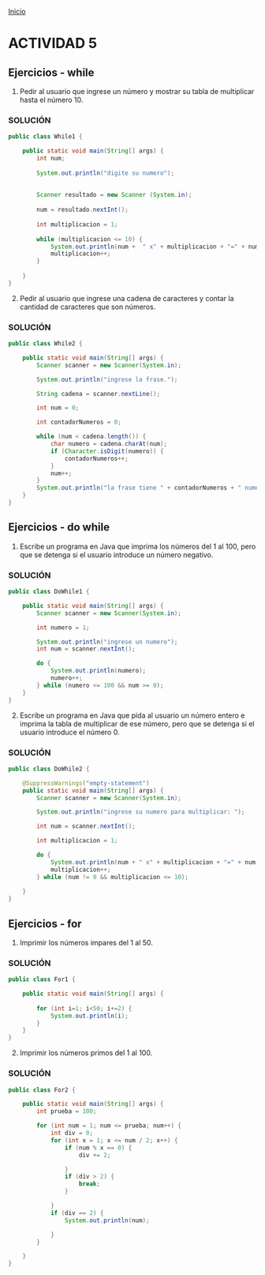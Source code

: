 <!-- No borrar o modificar -->
[Inicio](./index.md)

 # ACTIVIDAD 5 

 ## Ejercicios - while

1. Pedir al usuario que ingrese un número y mostrar su tabla de multiplicar hasta el número 10.

### SOLUCIÓN 

``` JAVA
public class While1 {

    public static void main(String[] args) {
        int num;
        
        System.out.println("digite su numero");
        
        
        Scanner resultado = new Scanner (System.in);
        
        num = resultado.nextInt();
        
        int multiplicacion = 1;
        
        while (multiplicacion <= 10) {
            System.out.println(num +  " x" + multiplicacion + "=" + num * multiplicacion);
            multiplicacion++;
        }
        
    }
} 
```

2. Pedir al usuario que ingrese una cadena de caracteres y contar la cantidad de caracteres que son números.

### SOLUCIÓN

``` JAVA
public class While2 {

    public static void main(String[] args) {
        Scanner scanner = new Scanner(System.in);

        System.out.println("ingrese la frase.");

        String cadena = scanner.nextLine();

        int num = 0;

        int contadorNumeros = 0;

        while (num < cadena.length()) {
            char numero = cadena.charAt(num);
            if (Character.isDigit(numero)) {
                contadorNumeros++;
            }
            num++;
        }
        System.out.println("la frase tiene " + contadorNumeros + " numeros");
    }
}
```

## Ejercicios - do while

1. Escribe un programa en Java que imprima los números del 1 al 100, pero que se detenga si el usuario introduce un número negativo.

### SOLUCIÓN 

``` JAVA
public class DoWhile1 {

    public static void main(String[] args) {
        Scanner scanner = new Scanner(System.in);

        int numero = 1;

        System.out.println("ingrese un numero");
        int num = scanner.nextInt();

        do {
            System.out.println(numero);
            numero++;
        } while (numero <= 100 && num >= 0);
    }
}

```
2. Escribe un programa en Java que pida al usuario un número entero e imprima la tabla de multiplicar de ese número, pero que se detenga si el usuario introduce el número 0.

### SOLUCIÓN 

``` JAVA
public class DoWhile2 {

    @SuppressWarnings("empty-statement")
    public static void main(String[] args) {
        Scanner scanner = new Scanner(System.in);

        System.out.println("ingrese su numero para multiplicar: ");

        int num = scanner.nextInt();

        int multiplicacion = 1;

        do {
            System.out.println(num + " x" + multiplicacion + "=" + num * multiplicacion);
            multiplicacion++;
        } while (num != 0 && multiplicacion <= 10);
        
    }
}
```

## Ejercicios - for

1. Imprimir los números impares del 1 al 50.

### SOLUCIÓN 

``` JAVA
public class For1 {

    public static void main(String[] args) {
 
        for (int i=1; i<50; i+=2) {
            System.out.println(i);
        }
    }
}  
```

2. Imprimir los números primos del 1 al 100.

### SOLUCIÓN

``` JAVA
public class For2 {

    public static void main(String[] args) {
        int prueba = 100;

        for (int num = 1; num <= prueba; num++) {
            int div = 0;
            for (int x = 1; x <= num / 2; x++) {
                if (num % x == 0) {
                    div += 2;

                }
                if (div > 2) {
                    break;
                }

            }
            if (div == 2) {
                System.out.println(num);

            }
        }

    }
} 
``` 







